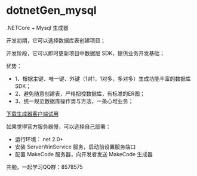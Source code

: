 # dotnetGen_mysql
.NETCore + Mysql 生成器

开发初期，它可以选择数据库表创建项目；

开发阶段，它可以即时更新项目中数据层 SDK，提供业务开发基础；

优势：
 * 1、根据主键、唯一键、外键（1对1，1对多，多对多）生成功能丰富的数据库 SDK；
 * 2、避免随意创建表，严格把控数据库，有标准的ER图；
 * 3、统一规范数据库操作类与方法，一条心堆业务；

[下载生成器客户端试用](http://files.cnblogs.com/files/kellynic/%E7%94%9F%E6%88%90%E5%99%A8MySql.zip)

如果觉得官方服务器慢，可以选择自己部署：
 * 运行环境：.net 2.0+
 * 安装 ServerWinService 服务，启动前设置服务端口
 * 配置 MakeCode 服务器，向开发者发送 MakeCode 生成器

共勉，一起学习QQ群：8578575
